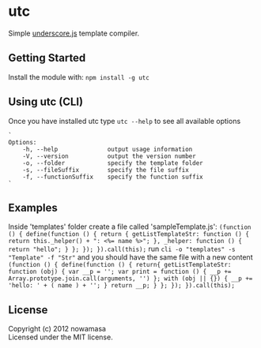 # utc
Simple [underscore.js](http://underscorejs.org/#template) template compiler.

## Getting Started
Install the module with: `npm install -g utc`

## Using utc (CLI)
Once you have installed utc type `utc --help` to see all available options

    `
    Options:
        -h, --help              output usage information
        -V, --version           output the version number
        -o, --folder            specify the template folder
        -s, --fileSuffix        specify the file suffix
        -f, --functionSuffix    specify the function suffix
    `

## Examples
Inside 'templates' folder create a file called 'sampleTemplate.js':
`
(function () {
    define(function () {
        return {
            getListTemplateStr: function () {
                return this._helper() + ": <%= name %>";
            },
            _helper: function () {
                return "hello";
            }
        };
    });
}).call(this);
`
run `cli -o "templates" -s "Template" -f "Str"` and you should have the same file with a new content
`
(function () {
    define(function () {
        return{
            getListTemplateStr: function (obj) {
                var __p = '';
                var print = function () {
                    __p += Array.prototype.join.call(arguments, '')
                };
                with (obj || {}) {
                    __p += 'hello: ' +
                        ( name ) +
                        '';
                }
                return __p;
            }
        };
    });
}).call(this);
`

## License
Copyright (c) 2012 nowamasa  
Licensed under the MIT license.
